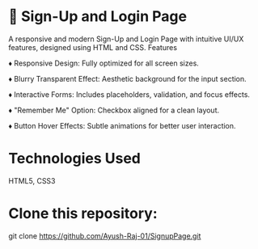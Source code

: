 # 🚀 Sign-Up and Login Page
A responsive and modern Sign-Up and Login Page with intuitive UI/UX features, designed using HTML and CSS.
Features

♦ Responsive Design: Fully optimized for all screen sizes.

♦ Blurry Transparent Effect: Aesthetic background for the input section.

♦ Interactive Forms: Includes placeholders, validation, and focus effects.

♦ "Remember Me" Option: Checkbox aligned for a clean layout.

♦ Button Hover Effects: Subtle animations for better user interaction.

# Technologies Used
  
  HTML5, CSS3

# Clone this repository:

git clone https://github.com/Ayush-Raj-01/SignupPage.git


